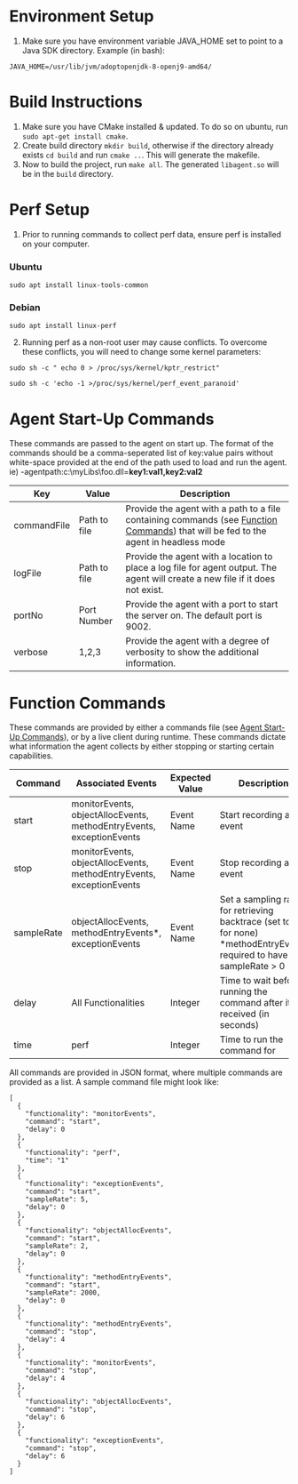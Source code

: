 # Environment Setup
1. Make sure you have environment variable JAVA_HOME set to point to a Java SDK directory. Example (in bash):
```
JAVA_HOME=/usr/lib/jvm/adoptopenjdk-8-openj9-amd64/
```

# Build Instructions
1. Make sure you have CMake installed & updated. To do so on ubuntu, run `sudo apt-get install cmake`.  
2. Create build directory `mkdir build`, otherwise if the directory already exists `cd build` and run `cmake ..`. This will generate the makefile.  
3. Now to build the project, run `make all`. The generated `libagent.so` will be in the `build` directory.

# Perf Setup
1. Prior to running commands to collect perf data, ensure perf is installed on your computer.
### Ubuntu
```
sudo apt install linux-tools-common
```
### Debian
```
sudo apt install linux-perf
```
2. Running perf as a non-root user may cause conflicts. To overcome these conflicts, you will need to change some kernel parameters:
```
sudo sh -c " echo 0 > /proc/sys/kernel/kptr_restrict"
```
```
sudo sh -c 'echo -1 >/proc/sys/kernel/perf_event_paranoid'
```

# Agent Start-Up Commands
These commands are passed to the agent on start up. The format of the commands should be a comma-seperated list of key:value pairs without white-space provided at the end of the path used to load and run the agent. ie) -agentpath:c:\myLibs\foo.dll=**key1:val1,key2:val2**

| Key | Value | Description |
| --- | ---| --- |
| commandFile | Path to file | Provide the agent with a path to a file containing commands (see [Function Commands](#function-commands)) that will be fed to the agent in headless mode |
| logFile | Path to file | Provide the agent with a location to place a log file for agent output. The agent will create a new file if it does not exist. |
| portNo | Port Number | Provide the agent with a port to start the server on. The default port is 9002.  
| verbose | 1,2,3 | Provide the agent with a degree of verbosity to show the additional information. |


# Function Commands
These commands are provided by either a commands file (see [Agent Start-Up Commands](#agent-start-up-commands)), or by a live client during runtime. These commands dictate what information the agent collects by either stopping or starting certain capabilities.

| Command | Associated Events | Expected Value | Description |
| --- | --- | --- | ---- |
| start | monitorEvents, objectAllocEvents, methodEntryEvents, exceptionEvents | Event Name | Start recording an event |
| stop | monitorEvents, objectAllocEvents, methodEntryEvents, exceptionEvents | Event Name | Stop recording an event |
| sampleRate | objectAllocEvents, methodEntryEvents*, exceptionEvents | Event Name | Set a sampling rate `n` for retrieving backtrace (set to 0 for none) *methodEntryEvents required to have sampleRate > 0 |
| delay | All Functionalities | Integer | Time to wait before running the command after it is received (in seconds) |
| time | perf | Integer | Time to run the command for |

All commands are provided in JSON format, where multiple commands are provided as a list. A sample command file might look like:
```
[
  {
    "functionality": "monitorEvents",
    "command": "start",
    "delay": 0
  },
  {
    "functionality": "perf",
    "time": "1"
  },
  {
    "functionality": "exceptionEvents",
    "command": "start",
    "sampleRate": 5,
    "delay": 0
  },
  {
    "functionality": "objectAllocEvents",
    "command": "start",
    "sampleRate": 2,
    "delay": 0
  },
  {
    "functionality": "methodEntryEvents",
    "command": "start",
    "sampleRate": 2000,
    "delay": 0
  },
  {
    "functionality": "methodEntryEvents",
    "command": "stop",
    "delay": 4
  },
  {
    "functionality": "monitorEvents",
    "command": "stop",
    "delay": 4
  },
  {
    "functionality": "objectAllocEvents",
    "command": "stop",
    "delay": 6
  },
  {
    "functionality": "exceptionEvents",
    "command": "stop",
    "delay": 6
  }
]

```
